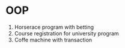 # OOP
1. Horserace program with betting 
2. Course registration for university program
3. Coffe machine with transaction
